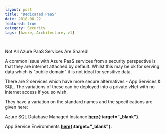 ```yaml
---
layout: post
title: "Dedicated PaaS"
date: 2018-08-22
featured: true
category: Security
tags: [Azure, Architecture, v1]

---
```

Not All Azure PaaS Services Are Shared!

A common issue with Azure PaaS services from a security perspective is that they are internet attached by default.  Whilst this may be ok for serving data which is "public domain" it is not ideal for sensitive data.

There are 2 services which have more secure alternatives - App Services & SQL.  The variations of these can be deployed into a private vNet with no internet access if you so wish.

They have a variation on the standard names and the specifications are given here:

Azure SQL Database Managed Instance __[here](https://docs.microsoft.com/en-us/azure/sql-database/sql-database-managed-instance){:target="_blank"}__.

App Service Environments __[here](https://docs.microsoft.com/en-us/azure/app-service/environment/intro){:target="_blank"}__.